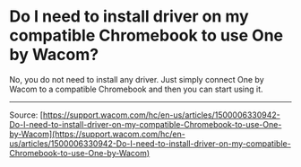 # Do I need to install driver on my compatible Chromebook to use One by Wacom?

No, you do not need to install any driver. Just simply connect One by Wacom to a compatible Chromebook and then you can start using it.

---
Source: [https://support.wacom.com/hc/en-us/articles/1500006330942-Do-I-need-to-install-driver-on-my-compatible-Chromebook-to-use-One-by-Wacom](https://support.wacom.com/hc/en-us/articles/1500006330942-Do-I-need-to-install-driver-on-my-compatible-Chromebook-to-use-One-by-Wacom)
